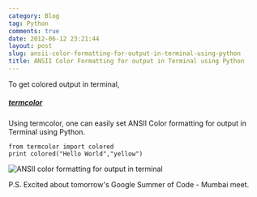 ```yaml
---
category: Blog
tag: Python
comments: true
date: 2012-06-12 23:21:44
layout: post
slug: ansii-color-formatting-for-output-in-terminal-using-python
title: ANSII Color Formatting for output in Terminal using Python
---
```


To get colored output in terminal,


##### **[termcolor](pypi.python.org/pypi/termcolor)**


Using termcolor, one can easily set ANSII Color formatting for output in Terminal using Python.
    
    from termcolor import colored
    print colored("Hello World","yellow")




![ANSII color formatting for output in terminal](/assets/images/termcolor-1.jpg)

P.S. Excited about tomorrow's Google Summer of Code - Mumbai meet.
